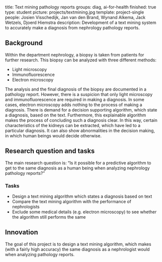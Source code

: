 title: Text mining pathology reports
groups: diag, ai-for-health
finished: true
type: student
picture: projects/textmining.jpg
template: project-single
people:  Josien Visschedijk, Jan van den Brand, Wynand Alkema, Jack Wetzels, Djoerd Hiemstra
description: Development of a text mining system to accurately make a diagnosis from nephrology pathology reports.

## Background
Within the department nephrology, a biopsy is taken from patients for further research. This biopsy can be analyzed with three different methods:

* Light microscopy
* Immunofluorescence
* Electron microscopy

The analysis and the final diagnosis of the biopsy are documented in a pathology report. However, there is a suspicion that only light microscopy and immunofluorescence are required in making a diagnosis. In some cases, electron microscopy adds nothing to the process of making a diagnosis. There is demand for a decision supporting algorithm, which state a diagnosis, based on the text. Furthermore, this explainable algorithm makes the process of concluding such a diagnosis clear. In this way, certain characteristics of the kidneys can be extracted, which have led to a particular diagnosis. It can also show abnormalities in the decision making, in which human beings would decide otherwise.

## Research question and tasks
The main research question is: “Is it possible for a predictive algorithm to get to the same diagnosis as a human being when analyzing nephrology pathology reports?”

### Tasks
* Design a text mining algorithm which states a diagnosis based on text
* Compare the text mining algorithm with the performance of nephrologists
* Exclude some medical details (e.g. electron microscopy) to see whether the algorithm still performs the same

## Innovation
The goal of this project is to design a text mining algorithm, which makes (with a fairly high accuracy) the same diagnosis as a nephrologist would when analyzing pathology reports.
